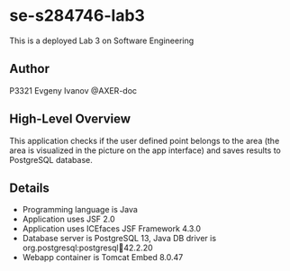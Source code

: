 # se-s284746-lab3
This is a deployed Lab 3 on Software Engineering
## Author
P3321 Evgeny Ivanov @AXER-doc
## High-Level Overview
This application checks if the user defined point belongs to the area (the area is visualized in the picture on the app interface) and saves results to PostgreSQL database.
## Details
- Programming language is Java
- Application uses JSF 2.0
- Application uses ICEfaces JSF Framework 4.3.0
- Database server is PostgreSQL 13, Java DB driver is org.postgresql:postgresql:jar:42.2.20
- Webapp container is Tomcat Embed 8.0.47